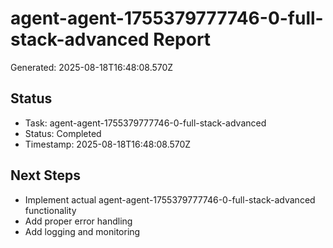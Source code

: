 # agent-agent-1755379777746-0-full-stack-advanced Report

Generated: 2025-08-18T16:48:08.570Z

## Status
- Task: agent-agent-1755379777746-0-full-stack-advanced
- Status: Completed
- Timestamp: 2025-08-18T16:48:08.570Z

## Next Steps
- Implement actual agent-agent-1755379777746-0-full-stack-advanced functionality
- Add proper error handling
- Add logging and monitoring
